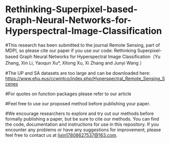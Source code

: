 # Rethinking-Superpixel-based-Graph-Neural-Networks-for-Hyperspectral-Image-Classification

#This research has been submitted to the journal Remote Sensing, part of MDPI, so please cite our paper if you use our code: Rethinking Superpixel-based Graph Neural Networks for
Hyperspectral Image Classification（Yu Zhang, Xin Li, Yaoqun Xu*, Xitong Xu, Xi Zhang and Junyi Wang ）

#The UP and SA datasets are too large and can be downloaded here: https://www.ehu.eus/ccwintco/index.php/Hyperspectral_Remote_Sensing_Scenes

#For quotes on function packages please refer to our article


#Feel free to use our proposed method before publishing your paper.

#We encourage researchers to explore and try out our methods before formally publishing a paper, but be sure to cite our methods. You can find the code, documentation and instructions for use in this repository. If you encounter any problems or have any suggestions for improvement, please feel free to contact us at lixin17808627537@163.com.
